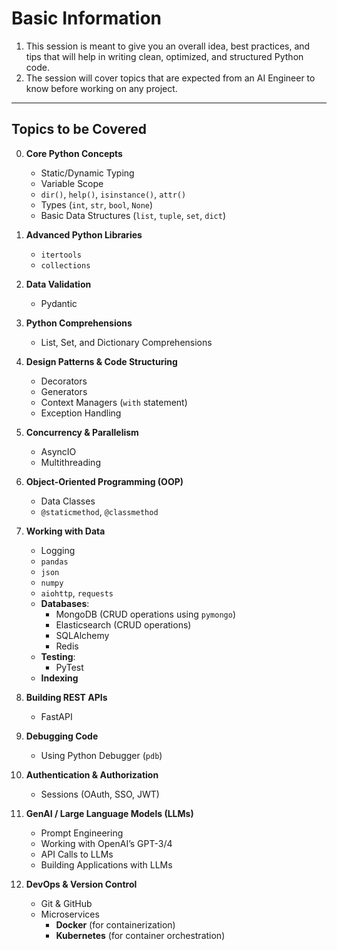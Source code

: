 # **Basic Information**

1. This session is meant to give you an overall idea, best practices, and tips that will help in writing clean, optimized, and structured Python code.
2. The session will cover topics that are expected from an AI Engineer to know before working on any project.

---

## **Topics to be Covered**

0. **Core Python Concepts**
   - Static/Dynamic Typing
   - Variable Scope
   - `dir()`, `help()`, `isinstance()`, `attr()`
   - Types (`int`, `str`, `bool`, `None`)
   - Basic Data Structures (`list`, `tuple`, `set`, `dict`)

1. **Advanced Python Libraries**
   - `itertools`
   - `collections`

2. **Data Validation**
   - Pydantic

3. **Python Comprehensions**
   - List, Set, and Dictionary Comprehensions

4. **Design Patterns & Code Structuring**
   - Decorators
   - Generators
   - Context Managers (`with` statement)
   - Exception Handling

5. **Concurrency & Parallelism**
   - AsyncIO
   - Multithreading

6. **Object-Oriented Programming (OOP)**
   - Data Classes
   - `@staticmethod`, `@classmethod`

7. **Working with Data**
   - Logging
   - `pandas`
   - `json`
   - `numpy`
   - `aiohttp`, `requests`
   - **Databases**:
     - MongoDB (CRUD operations using `pymongo`)
     - Elasticsearch (CRUD operations)
     - SQLAlchemy
     - Redis
   - **Testing**:
     - PyTest
   - **Indexing**

8. **Building REST APIs**
   - FastAPI

9. **Debugging Code**
   - Using Python Debugger (`pdb`)

10. **Authentication & Authorization**
    - Sessions (OAuth, SSO, JWT)

11. **GenAI / Large Language Models (LLMs)**
    - Prompt Engineering
    - Working with OpenAI’s GPT-3/4
    - API Calls to LLMs
    - Building Applications with LLMs

12. **DevOps & Version Control**
    - Git & GitHub
    - Microservices
      - **Docker** (for containerization)
      - **Kubernetes** (for container orchestration)
